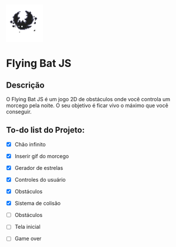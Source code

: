 <img src="./bat.gif" width = 100 height=100/>

# Flying Bat JS

## Descrição
O Flying Bat JS é um jogo 2D de obstáculos onde você controla um morcego pela noite. O seu objetivo é ficar vivo o máximo que você conseguir.

## To-do list do Projeto:
- [x] Chão infinito
- [x] Inserir gif do morcego
- [x] Gerador de estrelas
- [x] Controles do usuário
- [x] Obstáculos
- [x] Sistema de colisão
- [ ] Obstáculos
- [ ] Tela inicial
- [ ] Game over

